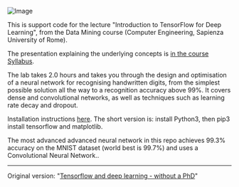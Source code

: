 ![Image](http://wadam-data.dis.uniroma1.it/wadam-datasets/dm_homeworks/introduction_TF.jpg)

This is support code for the lecture "Introduction to TensorFlow for Deep Learning", from the Data Mining course (Computer Engineering, Sapienza University of Rome).

The presentation explaining the underlying concepts is [in the course Syllabus](http://www.aris.me/index.php/data-mining-2017).

The lab takes 2.0 hours and takes you through the design and optimisation of a neural network for recognising handwritten digits, from the simplest possible solution all the way to a recognition accuracy above 99%. It covers dense and convolutional networks, as well as techniques such as learning rate decay and dropout.

Installation instructions [here](INSTALL.txt). The short version is: install Python3, then pip3 install tensorflow and matplotlib.
   
The most advanced advanced neural network in this repo achieves 99.3% accuracy on the MNIST dataset (world best is 99.7%) and uses a Convolutional Neural Network..

---

Original version: "[Tensorflow and deep learning - without a PhD](https://codelabs.developers.google.com/codelabs/cloud-tensorflow-mnist)"
